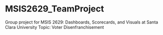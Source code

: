 # MSIS2629_TeamProject

Group project for MSIS 2629: Dashboards, Scorecards, and Visuals at Santa Clara University
Topic: Voter Disenfranchisement
